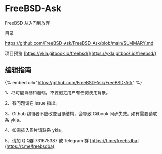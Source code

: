 # FreeBSD-Ask

FreeBSD 从入门到放弃

目录

https://github.com/FreeBSD-Ask/FreeBSD-Ask/blob/main/SUMMARY.md

项目预览 [https://ykla.gitbook.io/freebsd/](https://ykla.gitbook.io/freebsd/)

## 编辑指南

{% embed url="https://github.com/FreeBSD-Ask/FreeBSD-Ask" %}

1、尽可能详细和基础，不要假定用户有任何使用背景。

2、有问题请在 issue 指出。

3、Github 编辑者不应改变目录结构，会导致 Gitbook 同步失效。如有需要请联系 ykla。

4、如需插入图片请联系 ykla。

5、请加 Q Q群 731675387 或 Telegram 群 [https://t.me/freebsdba](https://t.me/freebsdba)
